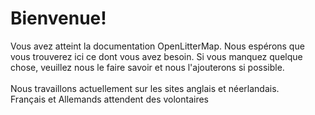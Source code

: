# Bienvenue!

Vous avez atteint la documentation OpenLitterMap. 
Nous espérons que vous trouverez ici ce dont vous avez besoin. 
Si vous manquez quelque chose, veuillez nous le faire savoir et nous l'ajouterons si possible.<br />
<br />
Nous travaillons actuellement sur les sites anglais et néerlandais. <br />
Français et Allemands attendent des volontaires